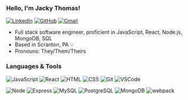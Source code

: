 ### Hello, I'm Jacky Thomas!

[![LinkedIn](https://img.shields.io/badge/jackythomas-%230077B5.svg?&style=flat-square&logo=linkedin&logoColor=white&link=https://www.linkedin.com/in/jacky-thomas/)](https://www.linkedin.com/in/jacky-thomas/)
[![GitHub](https://img.shields.io/badge/jakejet64%20-%23121011.svg?&style=flat-square&logo=github&logoColor=white&link=https://github.com/jakejet64)](https://github.com/jakejet64)
[![Gmail](https://img.shields.io/badge/jakejet64%20-%23D14836.svg?&style=flat-square&logo=gmail&logoColor=white&link=mailto:jakejet64@gmail.com)](mailto:jakejet64@gmail.com)

- Full stack software engineer, proficient in JavaScript, React, Node.js, MongoDB, SQL
- Based in Scranton, PA 💡
- Pronouns: They/Them/Theirs

### Languages & Tools
![JavaScript](https://img.shields.io/badge/JavaScript%20-%23323330.svg?&style=flat-square&logo=javascript&logoColor=%23F7DF1E)
![React](https://img.shields.io/badge/React%20-%2320232a.svg?&style=flat-square&logo=react&logoColor=%2361DAFB)
![HTML](https://img.shields.io/badge/HTML5%20-%23E34F26.svg?&style=flat-square&logo=html5&logoColor=white)
![CSS](https://img.shields.io/badge/CSS3%20-%231572B6.svg?&style=flat-square&logo=css3&logoColor=white)
![Git](https://img.shields.io/badge/Git%20-%23F05033.svg?&style=flat-square&logo=git&logoColor=white)
![VSCode](https://img.shields.io/badge/VS%20Code%20-%23007ACC.svg?&style=flat-square&logo=visual-studio-code&logoColor=white)

![Node](https://img.shields.io/badge/Node.js%20-%2343853D.svg?&style=flat-square&logo=node.js&logoColor=white)
![Express](https://img.shields.io/badge/Express%20-%23404d59.svg?&style=flat-square)
![MySQL](https://img.shields.io/badge/MySQL-%2300f.svg?&style=flat-square&logo=mysql&logoColor=white)
![PostgreSQL](https://img.shields.io/badge/PostgreSQL-%23316192.svg?&style=flat-square&logo=postgresql&logoColor=white)
![MongoDB](https://img.shields.io/badge/MongoDB-%234ea94b.svg?&style=flat-square&logo=mongodb&logoColor=white)
![webpack](https://img.shields.io/badge/webpack%20-%238DD6F9.svg?&style=flat-square&logo=webpack&logoColor=black)
